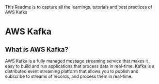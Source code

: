This Readme is to capture all the learnings, tutorials and best practices of AWS Kafka

# AWS Kafka

## What is AWS Kafka?

AWS Kafka is a fully managed message streaming service that makes it easy to build and run applications that process data in real-time. Kafka is a distributed event streaming platform that allows you to publish and subscribe to streams of records, and process them in real-time.